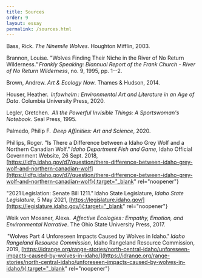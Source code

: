 ```yaml
---
title: Sources
order: 9
layout: essay
permalink: /sources.html
---
```


Bass, Rick.  _The Ninemile Wolves_. Houghton Mifflin, 2003. 

Brannon, Louise. "Wolves Finding Their Niche in the River of No Return Wilderness." _Frankly Speaking: Biannual Report of the Frank Church - River of No Return Wilderness_, no. 9, 1995, pp. 1--2.  

Brown, Andrew.  _Art & Ecology Now_. Thames & Hudson, 2014. 

Houser, Heather.  _Infowhelm : Environmental Art and Literature in an Age of Data_. Columbia University Press, 2020. 

Legler, Gretchen.  _All the Powerful Invisible Things: A Sportswoman's Notebook_. Seal Press, 1995. 

Palmedo, Philip F.  _Deep Affinities: Art and Science_, 2020.  

Phillips, Roger. "Is There a Difference between a Idaho Grey Wolf and a Northern Canadian Wolf." _Idaho Department Fish and Game_, Idaho Official Government Website, 26 Sept. 2018, [https://idfg.idaho.gov/d7/question/there-difference-between-idaho-grey-wolf-and-northern-canadian-wolf](https://idfg.idaho.gov/d7/question/there-difference-between-idaho-grey-wolf-and-northern-canadian-wolf){:target="_blank" rel="noopener"}

"2021 Legislation: Senate Bill 1211." Idaho State Legislature, _Idaho State Legislature_, 5 May 2021, [https://legislature.idaho.gov/](https://legislature.idaho.gov/){:target="_blank" rel="noopener"}

Weik von Mossner, Alexa.  _Affective Ecologies : Empathy, Emotion, and Environmental Narrative_. The Ohio State University Press, 2017. 

 "Wolves Part 4 Unforeseen Impacts Caused by Wolves in Idaho." _Idaho Rangeland Resource Commission_, Idaho Rangeland Resource Commission, 2019, 
[https://idrange.org/range-stories/north-central-idaho/unforeseen-impacts-caused-by-wolves-in-idaho/](https://idrange.org/range-stories/north-central-idaho/unforeseen-impacts-caused-by-wolves-in-idaho/){:target="_blank" rel="noopener"}